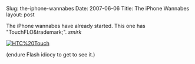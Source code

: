Slug: the-iphone-wannabes
Date: 2007-06-06
Title: The iPhone Wannabes
layout: post

The iPhone wannabes have already started. This one has "TouchFLO&trademark;". *smirk*

<a href="http://www.htctouch.com/"><img  alt="HTC%20Touch" class="at-xid-6a010534988cd3970b0120a5b368d6970c " src="http://steveivy.typepad.com/.a/6a010534988cd3970b0120a5b368d6970c-pi" /></a>

(endure Flash idiocy to get to see it.)
